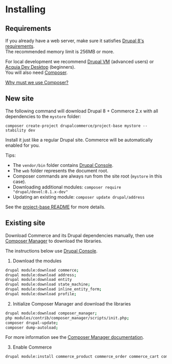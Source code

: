 # Installing

## Requirements

If you already have a web server, make sure it satisfies [Drupal 8's requirements](https://www.drupal.org/requirements). <br>
The recommended memory limit is 256MB or more.

For local development we recommend [Drupal VM](http://www.drupalvm.com/) (advanced users) or [Acquia Dev Desktop](https://www.acquia.com/products-services/dev-desktop) (beginners). <br>
You will also need [Composer](https://getcomposer.org/doc/00-intro.md#installation-linux-unix-osx).

[Why must we use Composer?](https://bojanz.wordpress.com/2015/09/18/d8-composer-definitive-intro/)

## New site

The following command will download Drupal 8 + Commerce 2.x with all dependencies to the `mystore` folder:

    composer create-project drupalcommerce/project-base mystore --stability dev

Install it just like a regular Drupal site. Commerce will be automatically enabled for you.

Tips:

- The `vendor/bin` folder contains [Drupal Console](https://drupalconsole.com). <br>
- The `web` folder represents the document root. <br>
- Composer commands are always run from the site root (`mystore` in this case). <br>
- Downloading additional modules: `composer require "drupal/devel:8.1.x-dev"` <br>
- Updating an existing module: `composer update drupal/address`

See the [project-base README](https://github.com/drupalcommerce/project-base/blob/8.x/README.md) for more details.

## Existing site

Download Commerce and its Drupal dependencies manually, then use [Composer Manager](https://drupal.org/project/composer_manager) to download the libraries.

The instructions below use [Drupal Console](https://drupalconsole.com). 

1. Download the modules

 ```sh
 drupal module:download commerce;
 drupal module:download address;
 drupal module:download entity
 drupal module:download state_machine;
 drupal module:download inline_entity_form;
 drupal module:download profile;
 ```

2. Initialize Composer Manager and download the libraries

 ```sh
 drupal module:download composer_manager;
 php modules/contrib/composer_manager/scripts/init.php;
 composer drupal-update;
 composer dump-autoload;
 ```

  For more information see the [Composer Manager documentation](https://www.drupal.org/node/2405811).

3. Enable Commerce

 ```sh
 drupal module:install commerce_product commerce_order commerce_cart commerce_tax
 ```
